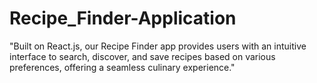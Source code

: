 # Recipe_Finder-Application
"Built on React.js, our Recipe Finder app provides users with an intuitive interface to search, discover, and save recipes based on various preferences, offering a seamless culinary experience."

